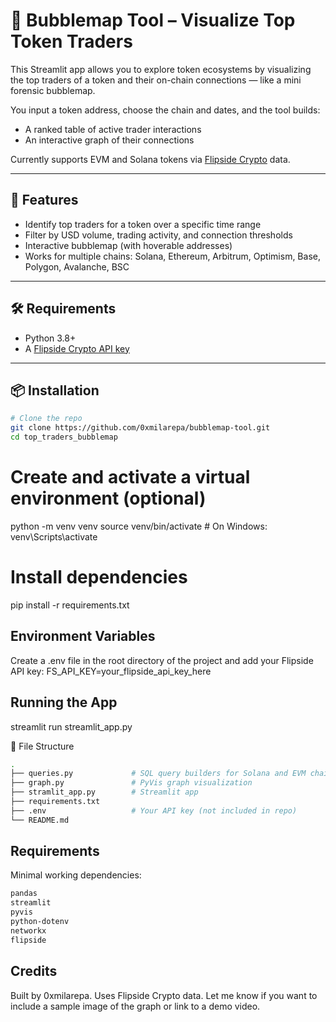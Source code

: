 # 🧠 Bubblemap Tool – Visualize Top Token Traders

This Streamlit app allows you to explore token ecosystems by visualizing the top traders of a token and their on-chain connections — like a mini forensic bubblemap.

You input a token address, choose the chain and dates, and the tool builds:
- A ranked table of active trader interactions
- An interactive graph of their connections

Currently supports EVM and Solana tokens via [Flipside Crypto](https://flipsidecrypto.xyz) data.

---

## 🚀 Features

- Identify top traders for a token over a specific time range
- Filter by USD volume, trading activity, and connection thresholds
- Interactive bubblemap (with hoverable addresses)
- Works for multiple chains: Solana, Ethereum, Arbitrum, Optimism, Base, Polygon, Avalanche, BSC

---

## 🛠 Requirements

- Python 3.8+
- A [Flipside Crypto API key](https://flipsidecrypto.xyz)

---

## 📦 Installation


```bash
# Clone the repo
git clone https://github.com/0xmilarepa/bubblemap-tool.git
cd top_traders_bubblemap
```

# Create and activate a virtual environment (optional)
python -m venv venv
source venv/bin/activate       # On Windows: venv\Scripts\activate

# Install dependencies
pip install -r requirements.txt


## Environment Variables
Create a .env file in the root directory of the project and add your Flipside API key:
FS_API_KEY=your_flipside_api_key_here

## Running the App
streamlit run streamlit_app.py

📁 File Structure

```bash
.
├── queries.py             # SQL query builders for Solana and EVM chains
├── graph.py               # PyVis graph visualization
├── stramlit_app.py        # Streamlit app
├── requirements.txt
├── .env                   # Your API key (not included in repo)
└── README.md
```

## Requirements
Minimal working dependencies:

```bash
pandas
streamlit
pyvis
python-dotenv
networkx
flipside
```

## Credits

Built by 0xmilarepa. Uses Flipside Crypto data.
Let me know if you want to include a sample image of the graph or link to a demo video.
